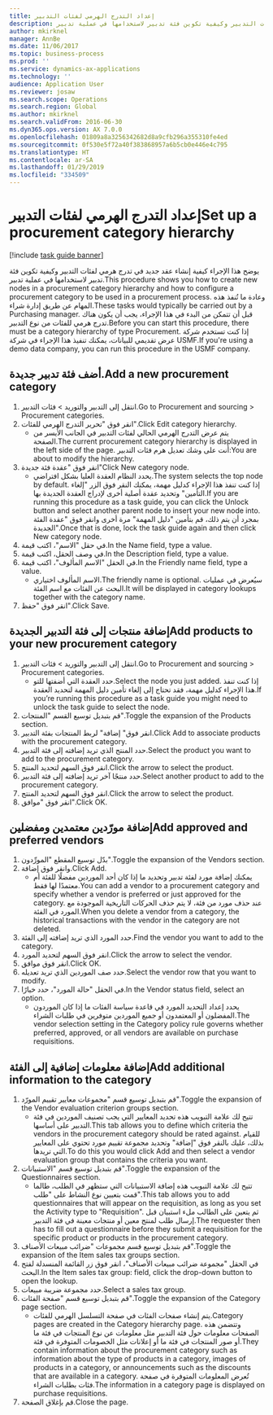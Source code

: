```yaml
---
title: إعداد التدرج الهرمي لفئات التدبير
description: يوضح هذا الإجراء كيفية إنشاء عقد جديد في تدرج هرمي لفئات التدبير وكيفية تكوين فئة تدبير لاستخدامها في عملية تدبير.
author: mkirknel
manager: AnnBe
ms.date: 11/06/2017
ms.topic: business-process
ms.prod: ''
ms.service: dynamics-ax-applications
ms.technology: ''
audience: Application User
ms.reviewer: josaw
ms.search.scope: Operations
ms.search.region: Global
ms.author: mkirknel
ms.search.validFrom: 2016-06-30
ms.dyn365.ops.version: AX 7.0.0
ms.openlocfilehash: 01809a8a3256342682d8a9cfb296a355310fe4ed
ms.sourcegitcommit: 0f530e5f72a40f383868957a6b5cb0e446e4c795
ms.translationtype: HT
ms.contentlocale: ar-SA
ms.lasthandoff: 01/29/2019
ms.locfileid: "334509"
---
```

# <a name="set-up-a-procurement-category-hierarchy"></a><span data-ttu-id="34b13-103">إعداد التدرج الهرمي لفئات التدبير</span><span class="sxs-lookup"><span data-stu-id="34b13-103">Set up a procurement category hierarchy</span></span>

[!include [task guide banner](../../includes/task-guide-banner.md)]

<span data-ttu-id="34b13-104">يوضح هذا الإجراء كيفية إنشاء عقد جديد في تدرج هرمي لفئات التدبير وكيفية تكوين فئة تدبير لاستخدامها في عملية تدبير.</span><span class="sxs-lookup"><span data-stu-id="34b13-104">This procedure shows you how to create new nodes in a procurement category hierarchy and how to configure a procurement category to be used in a procurement process.</span></span> <span data-ttu-id="34b13-105">وعادة ما تُنفذ هذه المهام عن طريق إدارة شراء.</span><span class="sxs-lookup"><span data-stu-id="34b13-105">These tasks would typically be carried out by a Purchasing manager.</span></span> <span data-ttu-id="34b13-106">قبل أن تتمكن من البدء في هذا الإجراء، يجب أن يكون هناك تدرج هرمي للفئات من نوع التدبير.</span><span class="sxs-lookup"><span data-stu-id="34b13-106">Before you can start this procedure, there must be a category hierarchy of type Procurement.</span></span> <span data-ttu-id="34b13-107">إذا كنت تستخدم شركة عرض تقديمي للبيانات، يمكنك تنفيذ هذا الإجراء في شركة USMF.</span><span class="sxs-lookup"><span data-stu-id="34b13-107">If you're using a demo data company, you can run this procedure in the USMF company.</span></span>


## <a name="add-a-new-procurement-category"></a><span data-ttu-id="34b13-108">أضف فئة تدبير جديدة.</span><span class="sxs-lookup"><span data-stu-id="34b13-108">Add a new procurement category</span></span>
1. <span data-ttu-id="34b13-109">انتقل إلى التدبير والتوريد > فئات التدبير.</span><span class="sxs-lookup"><span data-stu-id="34b13-109">Go to Procurement and sourcing > Procurement categories.</span></span>
2. <span data-ttu-id="34b13-110">انقر فوق "تحرير التدرج الهرمي للفئات".</span><span class="sxs-lookup"><span data-stu-id="34b13-110">Click Edit category hierarchy.</span></span>
    * <span data-ttu-id="34b13-111">يتم عرض التدرج الهرمي الحالي لفئات التدبير في الجانب الأيسر من الصفحة.</span><span class="sxs-lookup"><span data-stu-id="34b13-111">The current procurement category hierarchy is displayed in the left side of the page.</span></span> <span data-ttu-id="34b13-112">أنت على وشك تعديل هرم فئات التدبير:</span><span class="sxs-lookup"><span data-stu-id="34b13-112">You  are about to modify the hierarchy.</span></span>  
3. <span data-ttu-id="34b13-113">انقر فوق "عقدة فئة جديدة"</span><span class="sxs-lookup"><span data-stu-id="34b13-113">Click New category node.</span></span>
    * <span data-ttu-id="34b13-114">يحدد النظام العقدة العليا بشكل افتراضي.</span><span class="sxs-lookup"><span data-stu-id="34b13-114">The system selects the top node by default.</span></span> <span data-ttu-id="34b13-115">إذا كنت تنفذ هذا الإجراء كدليل مهمة، يمكنك النقر فوق الزر "إلغاء التأمين" وتحديد عقدة أصلية أخرى لإدراج العقدة الجديدة بها.</span><span class="sxs-lookup"><span data-stu-id="34b13-115">If you are running this procedure as a task guide, you can click the Unlock button and select another parent node to insert your new node into.</span></span> <span data-ttu-id="34b13-116">بمجرد أن يتم ذلك، قم بتأمين "دليل المهمة" مرة أخرى وانقر فوق "عقدة الفئة الجديدة".</span><span class="sxs-lookup"><span data-stu-id="34b13-116">Once that is done, lock the task guide again and then click New category node.</span></span>  
4. <span data-ttu-id="34b13-117">في حقل "الاسم"، اكتب قيمة.</span><span class="sxs-lookup"><span data-stu-id="34b13-117">In the Name field, type a value.</span></span>
5. <span data-ttu-id="34b13-118">في وصف الحقل، اكتب قيمة.</span><span class="sxs-lookup"><span data-stu-id="34b13-118">In the Description field, type a value.</span></span>
6. <span data-ttu-id="34b13-119">في الحقل "الاسم المألوف"، اكتب قيمة.</span><span class="sxs-lookup"><span data-stu-id="34b13-119">In the Friendly name field, type a value.</span></span>
    * <span data-ttu-id="34b13-120">الاسم المألوف اختياري.</span><span class="sxs-lookup"><span data-stu-id="34b13-120">The friendly name is optional.</span></span> <span data-ttu-id="34b13-121">سيُعرض في عمليات البحث عن الفئات مع اسم الفئة.</span><span class="sxs-lookup"><span data-stu-id="34b13-121">It will be displayed in category lookups together with the category name.</span></span>  
7. <span data-ttu-id="34b13-122">انقر فوق "حفظ".</span><span class="sxs-lookup"><span data-stu-id="34b13-122">Click Save.</span></span>

## <a name="add-products-to-your-new-procurement-category"></a><span data-ttu-id="34b13-123">إضافة منتجات إلى فئة التدبير الجديدة</span><span class="sxs-lookup"><span data-stu-id="34b13-123">Add products to your new procurement category</span></span>
1. <span data-ttu-id="34b13-124">انتقل إلى التدبير والتوريد > فئات التدبير.</span><span class="sxs-lookup"><span data-stu-id="34b13-124">Go to Procurement and sourcing > Procurement categories.</span></span>
    * <span data-ttu-id="34b13-125">حدد العقدة التي أضفتها للتو.</span><span class="sxs-lookup"><span data-stu-id="34b13-125">Select the node you just added.</span></span> <span data-ttu-id="34b13-126">إذا كنت تنفذ هذا الإجراء كدليل مهمة، فقد تحتاج إلى إلغاء تأمين دليل المهمة لتحديد العقدة.</span><span class="sxs-lookup"><span data-stu-id="34b13-126">If you’re running this procedure as a task guide you might need to unlock the task guide to select the node.</span></span>  
2. <span data-ttu-id="34b13-127">قم بتبديل توسيع القسم "المنتجات".</span><span class="sxs-lookup"><span data-stu-id="34b13-127">Toggle the expansion of the Products section.</span></span>
3. <span data-ttu-id="34b13-128">انقر فوق" إضافة" لربط المنتجات بفئة التدبير.</span><span class="sxs-lookup"><span data-stu-id="34b13-128">Click Add to associate products with the procurement category.</span></span>
4. <span data-ttu-id="34b13-129">حدد المنتج الذي تريد إضافته إلى فئة التدبير.</span><span class="sxs-lookup"><span data-stu-id="34b13-129">Select the product you want to add to the procurement category.</span></span>
5. <span data-ttu-id="34b13-130">انقر فوق السهم لتحديد المنتج.</span><span class="sxs-lookup"><span data-stu-id="34b13-130">Click the arrow to select the product.</span></span>
6. <span data-ttu-id="34b13-131">حدد منتجًا آخر تريد إضافته إلى فئة التدبير.</span><span class="sxs-lookup"><span data-stu-id="34b13-131">Select another product to add to the procurement category.</span></span>
7. <span data-ttu-id="34b13-132">انقر فوق السهم لتحديد المنتج.</span><span class="sxs-lookup"><span data-stu-id="34b13-132">Click the arrow to select the product.</span></span>
8. <span data-ttu-id="34b13-133">انقر فوق "موافق".</span><span class="sxs-lookup"><span data-stu-id="34b13-133">Click OK.</span></span>

## <a name="add-approved-and-preferred-vendors"></a><span data-ttu-id="34b13-134">إضافة مورّدين معتمدين ومفضلين</span><span class="sxs-lookup"><span data-stu-id="34b13-134">Add approved and preferred vendors</span></span>
1. <span data-ttu-id="34b13-135">بدّل توسيع المقطع "المورِّدون‬‬".</span><span class="sxs-lookup"><span data-stu-id="34b13-135">Toggle the expansion of the Vendors section.</span></span>
2. <span data-ttu-id="34b13-136">وانقر فوق إضافة.</span><span class="sxs-lookup"><span data-stu-id="34b13-136">Click Add.</span></span>
    * <span data-ttu-id="34b13-137">يمكنك إضافة مورد لفئة تدبير وتحديد ما إذا كان أحد الموردين مفضلًا للفئة أم معتمدًا لها فقط.</span><span class="sxs-lookup"><span data-stu-id="34b13-137">You can add a vendor to a procurement category and specify whether a vendor is preferred or just approved for the category.</span></span> <span data-ttu-id="34b13-138">عند حذف مورد من فئة، لا يتم حذف الحركات التاريخية الموجودة مع المورد في الفئة.</span><span class="sxs-lookup"><span data-stu-id="34b13-138">When you delete a vendor from a category, the historical transactions with the vendor in the category are not deleted.</span></span>   
3. <span data-ttu-id="34b13-139">حدد المورد الذي تريد إضافته إلى الفئة.</span><span class="sxs-lookup"><span data-stu-id="34b13-139">Find the vendor you want to add to the category.</span></span>
4. <span data-ttu-id="34b13-140">انقر فوق السهم لتحديد المورد.</span><span class="sxs-lookup"><span data-stu-id="34b13-140">Click the arrow to select the vendor.</span></span>
5. <span data-ttu-id="34b13-141">انقر فوق موافق.</span><span class="sxs-lookup"><span data-stu-id="34b13-141">Click OK.</span></span>
6. <span data-ttu-id="34b13-142">حدد صف الموردين الذي تريد تعديله.</span><span class="sxs-lookup"><span data-stu-id="34b13-142">Select the vendor row that you want to modify.</span></span>
7. <span data-ttu-id="34b13-143">في الحقل "حالة المورد"، حدد خيارًا.</span><span class="sxs-lookup"><span data-stu-id="34b13-143">In the Vendor status field, select an option.</span></span>
    * <span data-ttu-id="34b13-144">يحدد إعداد التحديد المورد في قاعدة سياسة الفئات ما إذا كان الموردون المفضلون أو المعتمدون أو جميع الموردين متوفرين في طلبات الشراء.</span><span class="sxs-lookup"><span data-stu-id="34b13-144">The vendor selection setting in the Category policy rule governs whether preferred, approved, or all vendors are available on purchase requisitions.</span></span>   

## <a name="add-additional-information-to-the-category"></a><span data-ttu-id="34b13-145">إضافة معلومات إضافية إلى الفئة</span><span class="sxs-lookup"><span data-stu-id="34b13-145">Add additional information to the category</span></span>
1. <span data-ttu-id="34b13-146">قم بتبديل توسيع قسم "مجموعات معايير تقييم المورّد".</span><span class="sxs-lookup"><span data-stu-id="34b13-146">Toggle the expansion of the Vendor evaluation criterion groups section.</span></span>
    * <span data-ttu-id="34b13-147">تتيح لك علامة التبويب هذه تحديد المعايير التي يجب تصنيف الموردين في فئة التدبير على أساسها.</span><span class="sxs-lookup"><span data-stu-id="34b13-147">This tab allows you to define which criteria the vendors in the procurement category should be rated against.</span></span> <span data-ttu-id="34b13-148">للقيام بذلك، عليك بالنقر فوق "إضافة" وتحديد مجموعة تقييم مورد تحتوي على المعايير التي تريدها.</span><span class="sxs-lookup"><span data-stu-id="34b13-148">To do this you would click Add and then select a vendor evaluation group that contains the criteria you want.</span></span>  
2. <span data-ttu-id="34b13-149">قم بتبديل توسيع قسم "الاستبيانات".</span><span class="sxs-lookup"><span data-stu-id="34b13-149">Toggle the expansion of the Questionnaires section.</span></span>
    * <span data-ttu-id="34b13-150">تتيح لك علامة التبويب هذه إضافة الاستبيانات التي ستظهر في الطلب، طالما قمت بتعيين نوع النشاط على "طلب".</span><span class="sxs-lookup"><span data-stu-id="34b13-150">This tab allows you to add questionnaires that will appear on the requisition, as long as you set the Activity type to "Requisition".</span></span> <span data-ttu-id="34b13-151">ثم يتعين على الطالب ملء استبيان قبل إرسال طلب لمنتج معين أو منتجات معينة في فئة التدبير.</span><span class="sxs-lookup"><span data-stu-id="34b13-151">The requester then has to fill out a questionnaire before they submit a requisition for the specific product or products in the procurement category.</span></span>  
3. <span data-ttu-id="34b13-152">قم بتبديل توسيع قسم مجموعات "ضرائب مبيعات الأصناف".</span><span class="sxs-lookup"><span data-stu-id="34b13-152">Toggle the expansion of the Item sales tax groups section.</span></span>
4. <span data-ttu-id="34b13-153">في الحقل "مجموعة ضرائب مبيعات الأصناف"، انقر فوق زر القائمة المنسدلة لفتح البحث.</span><span class="sxs-lookup"><span data-stu-id="34b13-153">In the Item sales tax group: field, click the drop-down button to open the lookup.</span></span>
5. <span data-ttu-id="34b13-154">حدد مجموعة ضريبة مبيعات.</span><span class="sxs-lookup"><span data-stu-id="34b13-154">Select a sales tax group.</span></span>
6. <span data-ttu-id="34b13-155">قم بتبديل توسيع قسم "صفحة الفئات".</span><span class="sxs-lookup"><span data-stu-id="34b13-155">Toggle the expansion of the Category page section.</span></span>
    * <span data-ttu-id="34b13-156">يتم إنشاء صفحات الفئات في صفحة التسلسل الهرمي للفئات.</span><span class="sxs-lookup"><span data-stu-id="34b13-156">Category pages are created in the Category hierarchy page.</span></span> <span data-ttu-id="34b13-157">وتتضمن هذه الصفحات معلومات حول فئة التدبير مثل معلومات عن نوع المنتجات في فئة ما أو صور المنتجات في فئة ما أو إعلانات مثل الخصومات المتوفرة في فئة.</span><span class="sxs-lookup"><span data-stu-id="34b13-157">They contain information about the procurement category such as information about the type of products in a category, images of products in a category, or announcements such as the discounts that are available in a category.</span></span> <span data-ttu-id="34b13-158">تُعرض المعلومات المتوفرة في صفحة فئات بطلبات الشراء.</span><span class="sxs-lookup"><span data-stu-id="34b13-158">The information in a category page is displayed on purchase requisitions.</span></span>  
7. <span data-ttu-id="34b13-159">قم بإغلاق الصفحة.</span><span class="sxs-lookup"><span data-stu-id="34b13-159">Close the page.</span></span>

